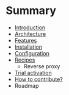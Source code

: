 # Summary

* [Introduction](README.md)
* [Architecture](architecture.md)
* [Features](features.md)
* [Installation](installation.md)
* [Configuration](configuration.md)
* [Recipes](recipes.md)
   * Reverse proxy
* [Trial activation](trial_activation.md)
* [How to contribute?](how_to_contribute.md)
* Roadmap


